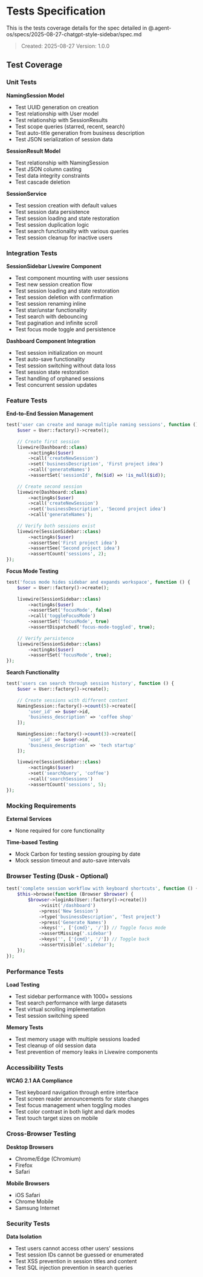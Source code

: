 # Tests Specification

This is the tests coverage details for the spec detailed in @.agent-os/specs/2025-08-27-chatgpt-style-sidebar/spec.md

> Created: 2025-08-27
> Version: 1.0.0

## Test Coverage

### Unit Tests

**NamingSession Model**
- Test UUID generation on creation
- Test relationship with User model
- Test relationship with SessionResults
- Test scope queries (starred, recent, search)
- Test auto-title generation from business description
- Test JSON serialization of session data

**SessionResult Model**
- Test relationship with NamingSession
- Test JSON column casting
- Test data integrity constraints
- Test cascade deletion

**SessionService**
- Test session creation with default values
- Test session data persistence
- Test session loading and state restoration
- Test session duplication logic
- Test search functionality with various queries
- Test session cleanup for inactive users

### Integration Tests

**SessionSidebar Livewire Component**
- Test component mounting with user sessions
- Test new session creation flow
- Test session loading and state restoration
- Test session deletion with confirmation
- Test session renaming inline
- Test star/unstar functionality
- Test search with debouncing
- Test pagination and infinite scroll
- Test focus mode toggle and persistence

**Dashboard Component Integration**
- Test session initialization on mount
- Test auto-save functionality
- Test session switching without data loss
- Test session state restoration
- Test handling of orphaned sessions
- Test concurrent session updates

### Feature Tests

**End-to-End Session Management**
```php
test('user can create and manage multiple naming sessions', function () {
    $user = User::factory()->create();
    
    // Create first session
    livewire(Dashboard::class)
        ->actingAs($user)
        ->call('createNewSession')
        ->set('businessDescription', 'First project idea')
        ->call('generateNames')
        ->assertSet('sessionId', fn($id) => !is_null($id));
    
    // Create second session
    livewire(Dashboard::class)
        ->actingAs($user)
        ->call('createNewSession')
        ->set('businessDescription', 'Second project idea')
        ->call('generateNames');
    
    // Verify both sessions exist
    livewire(SessionSidebar::class)
        ->actingAs($user)
        ->assertSee('First project idea')
        ->assertSee('Second project idea')
        ->assertCount('sessions', 2);
});
```

**Focus Mode Testing**
```php
test('focus mode hides sidebar and expands workspace', function () {
    $user = User::factory()->create();
    
    livewire(SessionSidebar::class)
        ->actingAs($user)
        ->assertSet('focusMode', false)
        ->call('toggleFocusMode')
        ->assertSet('focusMode', true)
        ->assertDispatched('focus-mode-toggled', true);
    
    // Verify persistence
    livewire(SessionSidebar::class)
        ->actingAs($user)
        ->assertSet('focusMode', true);
});
```

**Search Functionality**
```php
test('users can search through session history', function () {
    $user = User::factory()->create();
    
    // Create sessions with different content
    NamingSession::factory()->count(5)->create([
        'user_id' => $user->id,
        'business_description' => 'coffee shop'
    ]);
    
    NamingSession::factory()->count(3)->create([
        'user_id' => $user->id,
        'business_description' => 'tech startup'
    ]);
    
    livewire(SessionSidebar::class)
        ->actingAs($user)
        ->set('searchQuery', 'coffee')
        ->call('searchSessions')
        ->assertCount('sessions', 5);
});
```

### Mocking Requirements

**External Services**
- None required for core functionality

**Time-based Testing**
- Mock Carbon for testing session grouping by date
- Mock session timeout and auto-save intervals

### Browser Testing (Dusk - Optional)

```php
test('complete session workflow with keyboard shortcuts', function () {
    $this->browse(function (Browser $browser) {
        $browser->loginAs(User::factory()->create())
            ->visit('/dashboard')
            ->press('New Session')
            ->type('businessDescription', 'Test project')
            ->press('Generate Names')
            ->keys('', ['{cmd}', '/']) // Toggle focus mode
            ->assertMissing('.sidebar')
            ->keys('', ['{cmd}', '/']) // Toggle back
            ->assertVisible('.sidebar');
    });
});
```

### Performance Tests

**Load Testing**
- Test sidebar performance with 1000+ sessions
- Test search performance with large datasets
- Test virtual scrolling implementation
- Test session switching speed

**Memory Tests**
- Test memory usage with multiple sessions loaded
- Test cleanup of old session data
- Test prevention of memory leaks in Livewire components

### Accessibility Tests

**WCAG 2.1 AA Compliance**
- Test keyboard navigation through entire interface
- Test screen reader announcements for state changes
- Test focus management when toggling modes
- Test color contrast in both light and dark modes
- Test touch target sizes on mobile

### Cross-Browser Testing

**Desktop Browsers**
- Chrome/Edge (Chromium)
- Firefox
- Safari

**Mobile Browsers**
- iOS Safari
- Chrome Mobile
- Samsung Internet

### Security Tests

**Data Isolation**
- Test users cannot access other users' sessions
- Test session IDs cannot be guessed or enumerated
- Test XSS prevention in session titles and content
- Test SQL injection prevention in search queries